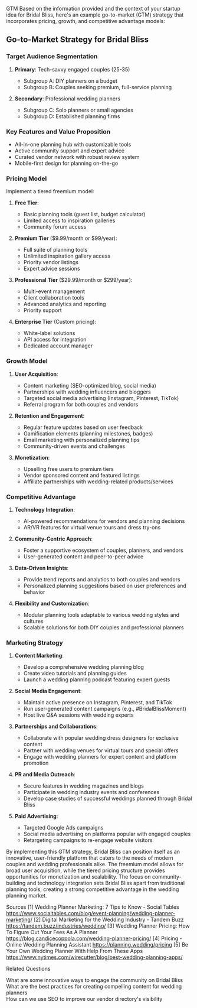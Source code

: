 GTM
Based on the information provided and the context of your startup idea for Bridal Bliss, here's an example go-to-market (GTM) strategy that incorporates pricing, growth, and competitive advantage models:

## Go-to-Market Strategy for Bridal Bliss

### Target Audience Segmentation

1. **Primary**: Tech-savvy engaged couples (25-35)
   - Subgroup A: DIY planners on a budget
   - Subgroup B: Couples seeking premium, full-service planning

2. **Secondary**: Professional wedding planners
   - Subgroup C: Solo planners or small agencies
   - Subgroup D: Established planning firms

### Key Features and Value Proposition

- All-in-one planning hub with customizable tools
- Active community support and expert advice
- Curated vendor network with robust review system
- Mobile-first design for planning on-the-go

### Pricing Model

Implement a tiered freemium model:

1. **Free Tier**: 
   - Basic planning tools (guest list, budget calculator)
   - Limited access to inspiration galleries
   - Community forum access

2. **Premium Tier** ($9.99/month or $99/year):
   - Full suite of planning tools
   - Unlimited inspiration gallery access
   - Priority vendor listings
   - Expert advice sessions

3. **Professional Tier** ($29.99/month or $299/year):
   - Multi-event management
   - Client collaboration tools
   - Advanced analytics and reporting
   - Priority support

4. **Enterprise Tier** (Custom pricing):
   - White-label solutions
   - API access for integration
   - Dedicated account manager

### Growth Model

1. **User Acquisition**:
   - Content marketing (SEO-optimized blog, social media)
   - Partnerships with wedding influencers and bloggers
   - Targeted social media advertising (Instagram, Pinterest, TikTok)
   - Referral program for both couples and vendors

2. **Retention and Engagement**:
   - Regular feature updates based on user feedback
   - Gamification elements (planning milestones, badges)
   - Email marketing with personalized planning tips
   - Community-driven events and challenges

3. **Monetization**:
   - Upselling free users to premium tiers
   - Vendor sponsored content and featured listings
   - Affiliate partnerships with wedding-related products/services

### Competitive Advantage

1. **Technology Integration**: 
   - AI-powered recommendations for vendors and planning decisions
   - AR/VR features for virtual venue tours and dress try-ons

2. **Community-Centric Approach**: 
   - Foster a supportive ecosystem of couples, planners, and vendors
   - User-generated content and peer-to-peer advice

3. **Data-Driven Insights**: 
   - Provide trend reports and analytics to both couples and vendors
   - Personalized planning suggestions based on user preferences and behavior

4. **Flexibility and Customization**:
   - Modular planning tools adaptable to various wedding styles and cultures
   - Scalable solutions for both DIY couples and professional planners

### Marketing Strategy

1. **Content Marketing**: 
   - Develop a comprehensive wedding planning blog
   - Create video tutorials and planning guides
   - Launch a wedding planning podcast featuring expert guests

2. **Social Media Engagement**:
   - Maintain active presence on Instagram, Pinterest, and TikTok
   - Run user-generated content campaigns (e.g., #BridalBlissMoment)
   - Host live Q&A sessions with wedding experts

3. **Partnerships and Collaborations**:
   - Collaborate with popular wedding dress designers for exclusive content
   - Partner with wedding venues for virtual tours and special offers
   - Engage with wedding planners for expert content and platform promotion

4. **PR and Media Outreach**:
   - Secure features in wedding magazines and blogs
   - Participate in wedding industry events and conferences
   - Develop case studies of successful weddings planned through Bridal Bliss

5. **Paid Advertising**:
   - Targeted Google Ads campaigns
   - Social media advertising on platforms popular with engaged couples
   - Retargeting campaigns to re-engage website visitors

By implementing this GTM strategy, Bridal Bliss can position itself as an innovative, user-friendly platform that caters to the needs of modern couples and wedding professionals alike. The freemium model allows for broad user acquisition, while the tiered pricing structure provides opportunities for monetization and scalability. The focus on community-building and technology integration sets Bridal Bliss apart from traditional planning tools, creating a strong competitive advantage in the wedding planning market.

Sources
[1] Wedding Planner Marketing: 7 Tips to Know - Social Tables https://www.socialtables.com/blog/event-planning/wedding-planner-marketing/
[2] Digital Marketing for the Wedding Industry - Tandem Buzz https://tandem.buzz/industries/wedding/
[3] Wedding Planner Pricing: How To Figure Out Your Fees As A Planner https://blog.candicecoppola.com/wedding-planner-pricing/
[4] Pricing - Online Wedding Planning Assistant https://planning.wedding/pricing
[5] Be Your Own Wedding Planner With Help From These Apps https://www.nytimes.com/wirecutter/blog/best-wedding-planning-apps/


Related Questions	
	
What are some innovative ways to engage the community on Bridal Bliss	
What are the best practices for creating compelling content for wedding planners	
How can we use SEO to improve our vendor directory's visibility	
